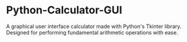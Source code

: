 # Python-Calculator-GUI
A graphical user interface calculator made with Python's Tkinter library. Designed for performing fundamental arithmetic operations with ease.

